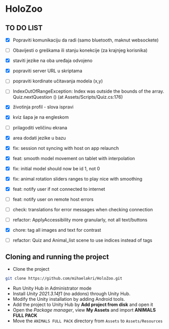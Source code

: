 # HoloZoo

## TO DO LIST

- [x] Popraviti komunikaciju da radi (samo bluetooth, maknut websockete)
- [ ] Obavijesti o greškama ili stanju konekcije (za krajnjeg korisnika)
- [x] staviti jezike na oba uređaja odvojeno
- [x] popraviti server URL u skriptama
- [ ] popraviti kordinate učitavanja modela (x,y)
- [ ] IndexOutOfRangeException: Index was outside the bounds of the array. Quiz.nextQuestion () (at Assets/Scripts/Quiz.cs:176)
- [x] životinja profil - slova ispravi
- [x] kviz šapa je na engleskom
- [ ] prilagoditi veličinu ekrana
- [x] area dodati jezike u bazu

- [x] fix: session not syncing with host on app relaunch
- [x] feat: smooth model movement on tablet with interpolation
- [x] fix: initial model should now be id 1, not 0
- [x] fix: animal rotation sliders ranges to play nice with smoothing
- [x] feat: notify user if not connected to internet
- [ ] feat: notify user on remote host errors
- [ ] check: translations for error messages when checking connection
- [ ] refactor: ApplyAccessibility more granularly, not all text/buttons
- [x] chore: tag all images and text for contrast
- [ ] refactor: Quiz and Animal_list scene to use indices instead of tags 

## Cloning and running the project

- Clone the project
```sh
git clone https://github.com/mihaelakri/HoloZoo.git
```
- Run Unity Hub in Administrator mode
- Install *Unity 2021.3.14f1* (no addons) through Unity Hub.
- Modify the Unity installation by adding Android tools.
- Add the project to Unity Hub by **Add project from disk** and open it
- Open the *Package manager*, view **My Assets** and import **ANIMALS FULL PACK**
- Move the `ANIMALS FULL PACK` directory from `Assets` to `Assets/Resources`